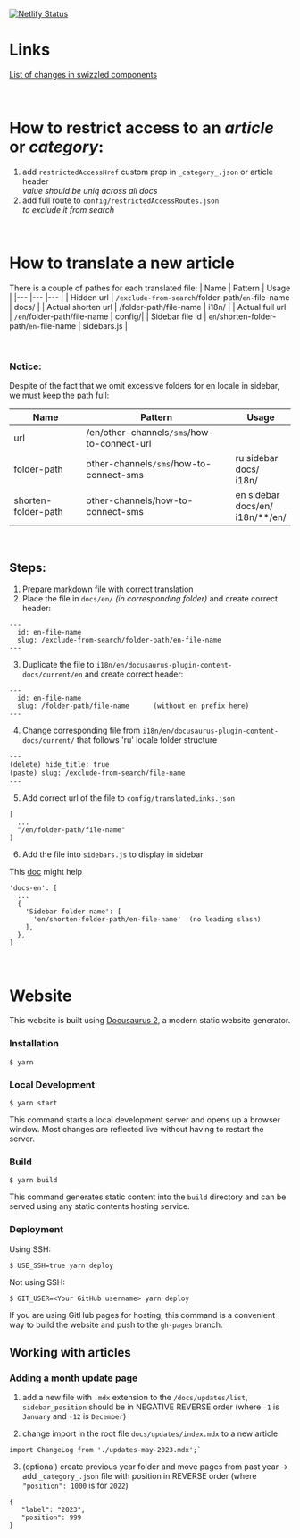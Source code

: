 [![Netlify Status](https://api.netlify.com/api/v1/badges/5d9b784f-1275-4258-9d5d-48d411a3b243/deploy-status)](https://app.netlify.com/sites/sendsay-docs/deploys)

# Links

[List of changes in swizzled components](https://sendsay.fibery.io/%D0%A0%D0%B0%D0%B7%D1%80%D0%B0%D0%B1%D0%BE%D1%82%D0%BA%D0%B0_app/Dev-Swizzled-components-630)

<br>

# How to restrict access to an _article_ or _category_:

1. add `restrictedAccessHref` custom prop in `_category_.json` or article header<br>
   _value should be uniq across all docs_
2. add full route to `config/restrictedAccessRoutes.json` <br>
   _to exclude it from search_

<br>

# How to translate a new article

There is a couple of pathes for each translated file:
| Name | Pattern | Usage |
|--- |--- |--- |
| Hidden url | `/exclude-from-search`/folder-path/`en-`file-name | docs/ |
| Actual shorten url | /folder-path/file-name | i18n/ |
| Actual full url | `/en`/folder-path/file-name | config/|
| Sidebar file id | `en`/shorten-folder-path/`en-`file-name | sidebars.js |

<br>

### Notice:

Despite of the fact that we omit excessive folders for en locale in sidebar, we must keep the path full:

| Name                | Pattern                                     | Usage                                       |
| ------------------- | ------------------------------------------- | ------------------------------------------- |
| url                 | /en/other-channels`/sms`/how-to-connect-url |                                             |
| folder-path         | other-channels`/sms`/how-to-connect-sms     | ru sidebar <br> docs/ <br> i18n/            |
| shorten-folder-path | other-channels/how-to-connect-sms           | en sidebar <br> docs/en/ <br> i18n/\*\*/en/ |

<br>

## Steps:

1. Prepare markdown file with correct translation
2. Place the file in `docs/en/` _(in corresponding folder)_ and create correct header:

```
---
  id: en-file-name
  slug: /exclude-from-search/folder-path/en-file-name
---
```

3. Duplicate the file to `i18n/en/docusaurus-plugin-content-docs/current/en` and create correct header:

```
---
  id: en-file-name
  slug: /folder-path/file-name      (without en prefix here)
---
```

4. Change corresponding file from `i18n/en/docusaurus-plugin-content-docs/current/` that follows 'ru' locale folder structure

```.html
---
(delete) hide_title: true
(paste) slug: /exclude-from-search/file-name
---
```

5. Add correct url of the file to `config/translatedLinks.json`

```
[
  ...
  "/en/folder-path/file-name"
]
```

6. Add the file into `sidebars.js` to display in sidebar

This [doc](https://docusaurus.io/docs/sidebar/items#category-shorthand) might help

```
'docs-en': [
  ...
  {
    'Sidebar folder name': [
      'en/shorten-folder-path/en-file-name'  (no leading slash)
    ],
  },
]
```

<br>

# Website

This website is built using [Docusaurus 2](https://docusaurus.io/), a modern static website generator.

### Installation

```
$ yarn
```

### Local Development

```
$ yarn start
```

This command starts a local development server and opens up a browser window. Most changes are reflected live without having to restart the server.

### Build

```
$ yarn build
```

This command generates static content into the `build` directory and can be served using any static contents hosting service.

### Deployment

Using SSH:

```
$ USE_SSH=true yarn deploy
```

Not using SSH:

```
$ GIT_USER=<Your GitHub username> yarn deploy
```

If you are using GitHub pages for hosting, this command is a convenient way to build the website and push to the `gh-pages` branch.

## Working with articles

### Adding a month update page

1. add a new file with `.mdx` extension to the `/docs/updates/list`, `sidebar_position` should be in NEGATIVE REVERSE order (where `-1` is `January` and `-12` is `December`)

2. change import in the root file `docs/updates/index.mdx` to a new article

```
import ChangeLog from './updates-may-2023.mdx';`
```

3. (optional) create previous year folder and move pages from past year -> add `_category_.json` file with position in REVERSE order (where `"position": 1000` is for `2022`)

```
{
   "label": "2023",
   "position": 999
}
```
